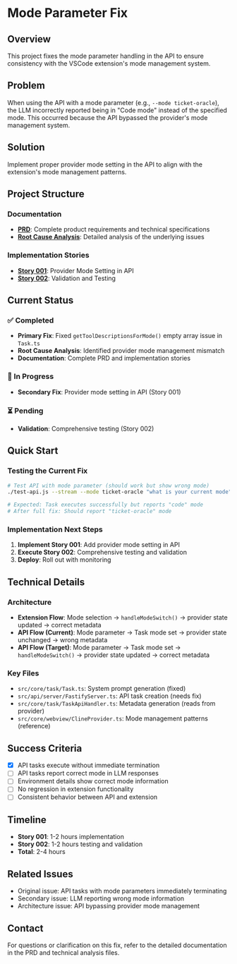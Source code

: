 # Mode Parameter Fix

## Overview

This project fixes the mode parameter handling in the API to ensure consistency with the VSCode extension's mode management system.

## Problem

When using the API with a mode parameter (e.g., `--mode ticket-oracle`), the LLM incorrectly reported being in "Code mode" instead of the specified mode. This occurred because the API bypassed the provider's mode management system.

## Solution

Implement proper provider mode setting in the API to align with the extension's mode management patterns.

## Project Structure

### Documentation

- **[PRD](./PRD-mode-parameter-fix.md)**: Complete product requirements and technical specifications
- **[Root Cause Analysis](../technical/mode-parameter-root-cause-analysis.md)**: Detailed analysis of the underlying issues

### Implementation Stories

- **[Story 001](./story-001-provider-mode-setting.md)**: Provider Mode Setting in API
- **[Story 002](./story-002-validation-testing.md)**: Validation and Testing

## Current Status

### ✅ Completed

- **Primary Fix**: Fixed `getToolDescriptionsForMode()` empty array issue in `Task.ts`
- **Root Cause Analysis**: Identified provider mode management mismatch
- **Documentation**: Complete PRD and implementation stories

### 🔄 In Progress

- **Secondary Fix**: Provider mode setting in API (Story 001)

### ⏳ Pending

- **Validation**: Comprehensive testing (Story 002)

## Quick Start

### Testing the Current Fix

```bash
# Test API with mode parameter (should work but show wrong mode)
./test-api.js --stream --mode ticket-oracle "what is your current mode"

# Expected: Task executes successfully but reports "code" mode
# After full fix: Should report "ticket-oracle" mode
```

### Implementation Next Steps

1. **Implement Story 001**: Add provider mode setting in API
2. **Execute Story 002**: Comprehensive testing and validation
3. **Deploy**: Roll out with monitoring

## Technical Details

### Architecture

- **Extension Flow**: Mode selection → `handleModeSwitch()` → provider state updated → correct metadata
- **API Flow (Current)**: Mode parameter → Task mode set → provider state unchanged → wrong metadata
- **API Flow (Target)**: Mode parameter → Task mode set → `handleModeSwitch()` → provider state updated → correct metadata

### Key Files

- `src/core/task/Task.ts`: System prompt generation (fixed)
- `src/api/server/FastifyServer.ts`: API task creation (needs fix)
- `src/core/task/TaskApiHandler.ts`: Metadata generation (reads from provider)
- `src/core/webview/ClineProvider.ts`: Mode management patterns (reference)

## Success Criteria

- [x] API tasks execute without immediate termination
- [ ] API tasks report correct mode in LLM responses
- [ ] Environment details show correct mode information
- [ ] No regression in extension functionality
- [ ] Consistent behavior between API and extension

## Timeline

- **Story 001**: 1-2 hours implementation
- **Story 002**: 1-2 hours testing and validation
- **Total**: 2-4 hours

## Related Issues

- Original issue: API tasks with mode parameters immediately terminating
- Secondary issue: LLM reporting wrong mode information
- Architecture issue: API bypassing provider mode management

## Contact

For questions or clarification on this fix, refer to the detailed documentation in the PRD and technical analysis files.
